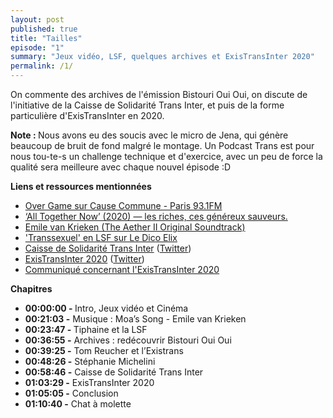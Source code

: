 ```yaml
---
layout: post
published: true
title: "Tailles"
episode: "1"
summary: "Jeux vidéo, LSF, quelques archives et ExisTransInter 2020"
permalink: /1/
---
```

<p>On commente des archives de l'émission Bistouri Oui Oui, on discute de l'initiative de la Caisse de Solidarité Trans Inter, et puis de la forme particulière d'ExisTransInter en 2020.</p>

<!--more-->

<p><strong>Note : </strong>Nous avons eu des soucis avec le micro de Jena, qui génère beaucoup de bruit de fond malgré le montage. Un Podcast Trans est pour nous tou-te-s un challenge technique et d'exercice, avec un peu de force la qualité sera meilleure avec chaque nouvel épisode :D</p>
<p><strong>Liens et ressources mentionnées</strong></p>
<ul>
  <li><a href="https://cause-commune.fm/shows/over-game/">Over Game sur Cause Commune - Paris 93.1FM</a></li>
  <li><a href="http://lacolonieduweb.fr/2020/09/07/cinema-all-together-now-2020-les-riches-ces-genereux-sauveurs/">‘All Together Now’ (2020) — les riches, ces généreux sauveurs.</a></li>
  <li><a href="https://music.emilevankrieken.com/album/the-aether-ii-original-soundtrack">Emile van Krieken (The Aether II Original Soundtrack)</a></li>
  <li><a href="https://dico.elix-lsf.fr/dictionnaire/transsexuel/adj.-222855">'Transsexuel' en LSF sur Le Dico Elix</a></li>
  <li><a href="https://csti-lyon.fr/">Caisse de Solidarité Trans Inter</a> (<a href="https://twitter.com/sotransinter?s=21">Twitter</a>)</li>
  <li><a href="https://existrans.org/">ExisTransInter 2020</a> (<a href="https://twitter.com/existransinter?s=21">Twitter</a>)</li>
  <li><a href="https://twitter.com/existransinter/status/1314302349712805889?s=21">Communiqué concernant l'ExisTransInter 2020</a></li>
</ul>
<p><strong>Chapitres</strong></p>
<ul>
  <li><strong>00:00:00 - </strong>Intro, Jeux vidéo et Cinéma</li>
  <li><strong>00:21:03 -</strong> Musique : Moa’s Song - Emile van Krieken</li>
  <li><strong>00:23:47 - </strong>Tiphaine et la LSF</li>
  <li><strong>00:36:55 -</strong> Archives : redécouvrir Bistouri Oui Oui</li>
  <li><strong>00:39:25 -</strong> Tom Reucher et l’Existrans</li>
  <li><strong>00:48:26 -</strong> Stéphanie Michelini</li>
  <li><strong>00:58:46 -</strong> Caisse de Solidarité Trans Inter</li>
  <li><strong>01:03:29 -</strong> ExisTransInter 2020</li>
  <li><strong>01:05:05 -</strong> Conclusion</li>
  <li><strong>01:10:40 -</strong> Chat à molette</li>
</ul>
